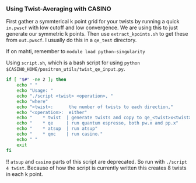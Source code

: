 ### Using Twist-Averaging with CASINO

First gather a symmterical k point grid for your twists by running a quick `in.pwscf` with low cutoff and low convergence. We are using this to just generate our symmetric k points. Then use `extract_kpoints.sh` to get these from `out.pwscf`. I usually do this in a `qe_test` directory.



If on mahti, remember to `module load python-singularity`

Using `script.sh`, which is a bash script for using `python $CASINO_HOME/positron_utils/twist_qe_input.py`.

```bash
if [ "$#" -ne 2 ]; then
    echo " "
    echo "Usage: "
    echo "./script <twist> <operation>, "
    echo "where"
    echo "<twist>:      the number of twists to each direction,"
    echo "<operation>:  either"
    echo "    * twist  | generate twists and copy to qe_<twist>x<twist>x<twist>"
    echo "    * qe     | run quantum espresso, both pw.x and pp.x"
    echo "    * atsup  | run atsup"
    echo "    * qmc    | run casino."
    echo " "
    exit
fi
```

!! `atsup` and `casino` parts of this script are deprecated. So run with `./script 4 twist`. Because of how the script is currently written this creates 8 twists in each k point. 



